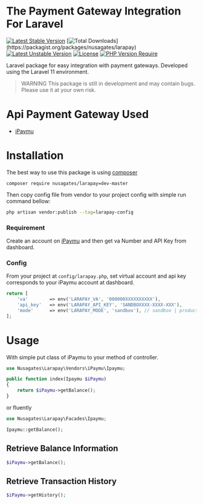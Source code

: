 # The Payment Gateway Integration For Laravel 
[![Latest Stable Version](http://poser.pugx.org/nusagates/larapay)](https://packagist.org/packages/nusagates/larapay) [![Total Downloads](http://poser.pugx.org/nusagates/larapay/downloads?)](https://packagist.org/packages/nusagates/larapay) [![Latest Unstable Version](http://poser.pugx.org/nusagates/larapay/v/unstable)](https://packagist.org/packages/nusagates/larapay) [![License](http://poser.pugx.org/nusagates/larapay/license)](https://packagist.org/packages/nusagates/larapay) [![PHP Version Require](http://poser.pugx.org/nusagates/larapay/require/php)](https://packagist.org/packages/nusagates/larapay)

Laravel package for easy integration with payment gateways. Developed using the Laravel 11 environment.

> WARNING
> This package is still in development and may contain bugs. Please use it at your own risk.

# Api Payment Gateway Used
- [iPaymu](https://my.ipaymu.com/register/ref/budairicontact)

# Installation
The best way to use this package is using [composer](https://getcomposer.org/)

```
composer require nusagates/larapay=dev-master
```
Then copy config file from vendor to your project config with simple run command bellow:
```bash
php artisan vendor:publish --tag=larapay-config
```

### Requirement
Create an account on [iPaymu](https://my.ipaymu.com/register/ref/budairicontact) and then get va Number and API Key from dashboard.
### Config
From your project at `config/larapay.php`, set virtual account and api key corresponds to your iPaymu account at dashboard.
```php
return [
    'va'        => env('LARAPAY_VA', '000000XXXXXXXXXX'),
    'api_key'   => env('LARAPAY_API_KEY', 'SANDBOXXXX-XXXX-XXX'),
    'mode'      => env('LARAPAY_MODE', 'sandbox'), // sandbox | production
];
```

# Usage
With simple put class of iPaymu to your method of controller.
```php
use Nusagates\Larapay\Vendors\iPaymu\Ipaymu;

public function index(Ipaymu $iPaymu)
{
    return $iPaymu->getBalance();
}

```
or fluently
```php
use Nusagates\Larapay\Facades\Ipaymu;

Ipaymu::getBalance();
```
## Retrieve Balance Information
```php
$iPaymu->getBalance();
```
## Retrieve Transaction History
```php
$iPaymu->getHistory();
```

